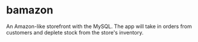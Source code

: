 # bamazon
 An Amazon-like storefront with the MySQL. The app will take in orders from customers and deplete stock from the store's inventory.
